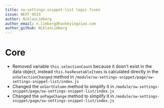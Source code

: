 ```yaml
---
title: sw-settings-snippet-list logic fixes
issue: NEXT-9533
author: NiklasLimberg
author_email: n.limberg@haokeyingxiao.com 
author_github: NiklasLimberg
---
```

# Core
* Removed variable `this.selectionCount` because it dosn't exist in the data object, instead `this.hasResetableItems` is calculated directly in the `onSelectionChanged` method in `/module/sw-settings-snippet/page/sw-settings-snippet-list/index.js`
* Changed the `onSortColumn` method to simplify it in `/module/sw-settings-snippet/page/sw-settings-snippet-list/index.js`
* Changed the `onPageChange` method to simplify it in `/module/sw-settings-snippet/page/sw-settings-snippet-list/index.js`
